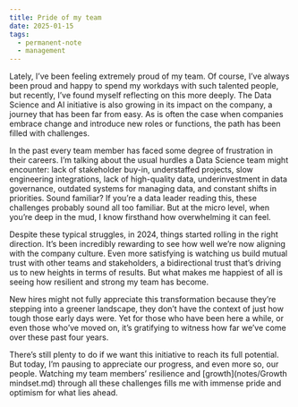 ```yaml
---
title: Pride of my team
date: 2025-01-15
tags:
  - permanent-note
  - management
---
```

Lately, I’ve been feeling extremely proud of my team. Of course, I’ve always been proud and happy to spend my workdays with such talented people, but recently, I’ve found myself reflecting on this more deeply. The Data Science and AI initiative is also growing in its impact on the company, a journey that has been far from easy. As is often the case when companies embrace change and introduce new roles or functions, the path has been filled with challenges.

In the past every team member has faced some degree of frustration in their careers. I’m talking about the usual hurdles a Data Science team might encounter: lack of stakeholder buy-in, understaffed projects, slow engineering integrations, lack of high-quality data, underinvestment in data governance, outdated systems for managing data, and constant shifts in priorities.  Sound familiar? If you’re a data leader reading this, these challenges probably sound all too familiar. But at the micro level, when you’re deep in the mud, I know firsthand how overwhelming it can feel.

Despite these typical struggles, in 2024, things started rolling in the right direction. It’s been incredibly rewarding to see how well we’re now aligning with the company culture. Even more satisfying is watching us build mutual trust with other teams and stakeholders, a bidirectional trust that’s driving us to new heights in terms of results. But what makes me happiest of all is seeing how resilient and strong my team has become.

New hires might not fully appreciate this transformation because they’re stepping into a greener landscape, they don’t have the context of just how tough those early days were. Yet for those who have been here a while, or even those who’ve moved on, it’s gratifying to witness how far we’ve come over these past four years.

There’s still plenty to do if we want this initiative to reach its full potential. But today, I’m pausing to appreciate our progress, and even more so, our people. Watching my team members’ resilience and [growth](notes/Growth mindset.md) through all these challenges fills me with immense pride and optimism for what lies ahead.

